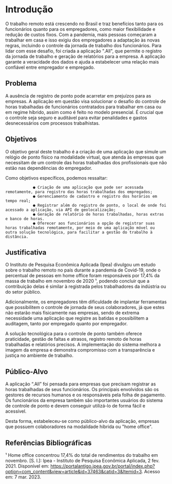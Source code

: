 # Introdução

O trabalho remoto está crescendo no Brasil e traz benefícios tanto para os funcionários quanto para os empregadores, como maior flexibilidade e redução de custos fixos. Com a pandemia, mais pessoas começaram a trabalhar em casa e isso exigiu dos empregadores a adaptação às novas regras, incluindo o controle da jornada de trabalho dos funcionários. Para lidar com esse desafio, foi criada a aplicação ".All", que permite o registro da jornada de trabalho e geração de relatórios para a empresa. A aplicação garante a veracidade dos dados e ajuda a estabelecer uma relação mais confiável entre empregador e empregado.

## Problema

A ausência de registro de ponto pode acarretar em prejuízos para as empresas. A aplicação em questão visa solucionar o desafio do controle de horas trabalhadas de funcionários contratados para trabalhar em casa ou em regime híbrido, assim como é feito no modelo presencial. É crucial que o controle seja seguro e auditável para evitar penalidades e gastos desnecessários com processos trabalhistas.



## Objetivos

O objetivo geral deste trabalho é a criação de uma aplicação que simule um relógio de ponto físico na modalidade virtual, que atenda às empresas que necessitam de um controle das horas trabalhadas dos profissionais que não estão nas dependências do empregador.

Como objetivos específicos, podemos ressaltar:

                ● Criação de uma aplicação que pode ser acessada remotamente, para registro das horas trabalhadas dos empregados;
                ● Gerenciamento de cadastro e registro dos horários em tempo real;
                ● Registrar além do registro de ponto, o local de onde foi acessado a aplicação, via API de geolocalização;
                ● Geração de relatório de horas trabalhadas, horas extras e banco de horas.
                ● Oferecer aos funcionários a opção de registrar suas horas trabalhadas remotamente, por meio de uma aplicação móvel ou outra solução tecnológica, para facilitar a gestão do trabalho à distância.



## Justificativa

O Instituto de Pesquisa Econômica Aplicada (Ipea) divulgou um estudo sobre o trabalho remoto no país durante a pandemia de Covid-19, onde o percentual de pessoas em home office foram responsáveis por 17,4% da massa de trabalho em novembro de 2020 ¹, podendo concluir que a contribuição delas é similar à registrada pelos trabalhadores da indústria ou do setor público.

Adicionalmente, os empregadores têm dificuldade de implantar ferramentas que possibilitem o controle de jornada de seus colaboradores, já que estes não estarão mais fisicamente nas empresas, sendo de extrema necessidade uma aplicação que registre as batidas e possibilitem a auditagem, tanto por empregado quanto por empregador.

A solução tecnológica para o controle de ponto também oferece praticidade, gestão de faltas e atrasos, registro remoto de horas trabalhadas e relatórios precisos. A implementação do sistema melhora a imagem da empresa e demonstra compromisso com a transparência e justiça no ambiente de trabalho.


## Público-Alvo

A aplicação “.All” foi pensada para empresas que precisam registrar as horas trabalhadas de seus funcionários. Os principais envolvidos são os gestores de recursos humanos e os responsáveis pela folha de pagamento. Os funcionários da empresa também são importantes usuários do sistema de controle de ponto e devem conseguir utilizá-lo de forma fácil e acessível.

Desta forma, estabeleceu-se como público-alvo da aplicação, empresas que possuem colaboradores na modalidade híbrida ou "home office".

## Referências Bibliográficas


¹ Home office concentrou 17,4% do total de rendimentos do trabalho em novembro. [S. l.]: Ipea - Instituto de Pesquisa Econômica Aplicada, 2 fev. 2021. Disponível em: https://portalantigo.ipea.gov.br/portal/index.php?option=com_content&view=article&id=37463&catid=3&Itemid=3. Acesso em: 7 mar. 2023.
